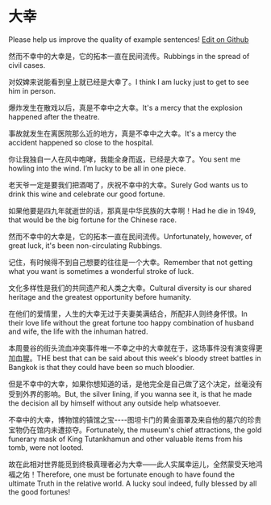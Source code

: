 # 大幸

Please help us improve the quality of example sentences! [Edit on Github](https://github.com/jiyushe/jiyu-example-sentence-source/blob/main/chinese/daxing_2.md)

<p><span class="chinese">然而不幸中的大幸是，它的拓本一直在民间流传。</span><span class="english">Rubbings in the spread of civil cases.</span></p>

<p><span class="chinese">对奴婢来说能看到皇上就已经是大幸了。</span><span class="english">I think I am lucky just to get to see him in person.</span></p>

<p><span class="chinese">爆炸发生在散戏以后，真是不幸中之大幸。</span><span class="english">It's a mercy that the explosion happened after the theatre.</span></p>

<p><span class="chinese">事故就发生在离医院那么近的地方，真是不幸中之大幸。</span><span class="english">It's a mercy the accident happened so close to the hospital.</span></p>

<p><span class="chinese">你让我独自一人在风中咆哮，我能全身而返，已经是大幸了。</span><span class="english">You sent me howling into the wind. I’m lucky to be all in one piece.</span></p>

<p><span class="chinese">老天爷一定是要我们把酒喝了，庆祝不幸中的大幸。</span><span class="english">Surely God wants us to drink this wine and celebrate our good fortune.</span></p>

<p><span class="chinese">如果他要是四九年就逝世的话，那真是中华民族的大幸啊！</span><span class="english">Had he die in 1949, that would be the big fortune for the Chinese race.</span></p>

<p><span class="chinese">然而不幸中的大幸是，它的拓本一直在民间流传。</span><span class="english">Unfortunately, however, of great luck, it's been non-circulating Rubbings.</span></p>

<p><span class="chinese">记住，有时候得不到自己想要的往往是一个大幸。</span><span class="english">Remember that not getting what you want is sometimes a wonderful stroke of luck.</span></p>

<p><span class="chinese">文化多样性是我们的共同遗产和人类之大幸。</span><span class="english">Cultural diversity is our shared heritage and the greatest opportunity before humanity.</span></p>

<p><span class="chinese">在他们的爱情里，人生的大幸无过于夫妻美满结合，所配非人则终身怀恨。</span><span class="english">In their love life without the great fortune too happy combination of husband and wife, the life with the inhuman hatred.</span></p>

<p><span class="chinese">本周曼谷的街头流血冲突事件唯一不幸之中的大幸就在于，这场事件没有演变得更加血腥。</span><span class="english">THE best that can be said about this week's bloody street battles in Bangkok is that they could have been so much bloodier.</span></p>

<p><span class="chinese">但是不幸中的大幸，如果你想知道的话，是他完全是自己做了这个决定，丝毫没有受到外界的影响。</span><span class="english">But, the silver lining, if you wanna see it, is that he made the decision all by himself without any outside help whatsoever.</span></p>

<p><span class="chinese">不幸中的大幸，博物馆的镇馆之宝----图坦卡门的黄金面罩及来自他的墓穴的珍贵宝物仍在馆内未遭掠夺。</span><span class="english">Fortunately, the museum's chief attractions, the gold funerary mask of King Tutankhamun and other valuable items from his tomb, were not looted.</span></p>

<p><span class="chinese">故在此相对世界能觅到终极真理者必为大幸——此人实属幸运儿，全然蒙受天地鸿福之佑！</span><span class="english">Therefore, one must be fortunate enough to have found the ultimate Truth in the relative world. A lucky soul indeed, fully blessed by all the good fortunes!</span></p>

